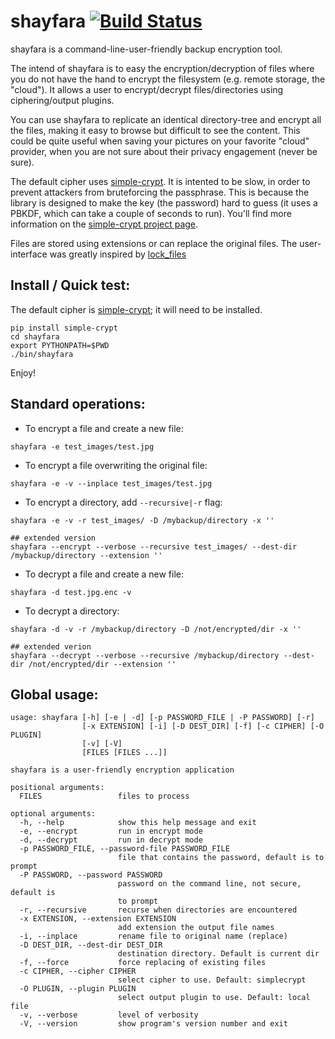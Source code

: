 shayfara [![Build Status](https://travis-ci.org/ghantoos/shayfara.svg?branch=master)](https://travis-ci.org/ghantoos/shayfara)
========


shayfara is a command-line-user-friendly backup encryption tool.

The intend of shayfara is to easy the encryption/decryption of files where you do not have the hand to encrypt the filesystem (e.g. remote storage, the "cloud"). It allows a user to encrypt/decrypt files/directories using ciphering/output plugins.

You can use shayfara to replicate an identical directory-tree and encrypt all the files, making it easy to browse but difficult to see the content. This could be quite useful when saving your pictures on your favorite "cloud" provider, when you are not sure about their privacy engagement (never be sure).

The default cipher uses [simple-crypt](https://github.com/andrewcooke/simple-crypt). It is intented to be slow, in order to prevent attackers from bruteforcing the passphrase. This is because the library is designed to make the key (the password) hard to guess (it uses a PBKDF, which can take a couple of seconds to run). You'll find more information on the [simple-crypt  project page](https://github.com/andrewcooke/simple-crypt#speed).

Files are stored using extensions or can replace the original files. The user-interface was greatly inspired by [lock_files](https://github.com/jlinoff/lock_files)


Install / Quick test:
---------------------

The default cipher is [simple-crypt](https://github.com/andrewcooke/simple-crypt); it will need to be installed.

```
pip install simple-crypt
cd shayfara
export PYTHONPATH=$PWD
./bin/shayfara
```

Enjoy!

Standard operations:
--------------------

- To encrypt a file and create a new file:
```
shayfara -e test_images/test.jpg
```

- To encrypt a file overwriting the original file:
```
shayfara -e -v --inplace test_images/test.jpg
```

- To encrypt a directory, add ```--recursive|-r``` flag:
```
shayfara -e -v -r test_images/ -D /mybackup/directory -x ''

## extended version
shayfara --encrypt --verbose --recursive test_images/ --dest-dir /mybackup/directory --extension ''
```

- To decrypt a file and create a new file:
```
shayfara -d test.jpg.enc -v
```

- To decrypt a directory:
```
shayfara -d -v -r /mybackup/directory -D /not/encrypted/dir -x ''

## extended verion
shayfara --decrypt --verbose --recursive /mybackup/directory --dest-dir /not/encrypted/dir --extension ''
```

Global usage:
-------------

```
usage: shayfara [-h] [-e | -d] [-p PASSWORD_FILE | -P PASSWORD] [-r]
                [-x EXTENSION] [-i] [-D DEST_DIR] [-f] [-c CIPHER] [-O PLUGIN]
                [-v] [-V]
                [FILES [FILES ...]]

shayfara is a user-friendly encryption application

positional arguments:
  FILES                 files to process

optional arguments:
  -h, --help            show this help message and exit
  -e, --encrypt         run in encrypt mode
  -d, --decrypt         run in decrypt mode
  -p PASSWORD_FILE, --password-file PASSWORD_FILE
                        file that contains the password, default is to prompt
  -P PASSWORD, --password PASSWORD
                        password on the command line, not secure, default is
                        to prompt
  -r, --recursive       recurse when directories are encountered
  -x EXTENSION, --extension EXTENSION
                        add extension the output file names
  -i, --inplace         rename file to original name (replace)
  -D DEST_DIR, --dest-dir DEST_DIR
                        destination directory. Default is current dir
  -f, --force           force replacing of existing files
  -c CIPHER, --cipher CIPHER
                        select cipher to use. Default: simplecrypt
  -O PLUGIN, --plugin PLUGIN
                        select output plugin to use. Default: local file
  -v, --verbose         level of verbosity
  -V, --version         show program's version number and exit
```
